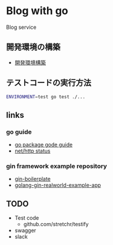 # Blog with go

Blog service

## 開発環境の構築

- [開発環境構築](./docs/dev.md)

## テストコードの実行方法

```bash
ENVIRONMENT=test go test ./...
```

## links

### go guide

- [go package gode guide](https://rakyll.org/style-packages/)
- [net/http status](https://golang.org/src/net/http/status.go)

### gin framework example repository

- [gin-boilerplate](https://github.com/Massad/gin-boilerplate)
- [golang-gin-realworld-example-app](https://github.com/gothinkster/golang-gin-realworld-example-app)

## TODO

- Test code
  - github.com/stretchr/testify
- swagger
- slack
